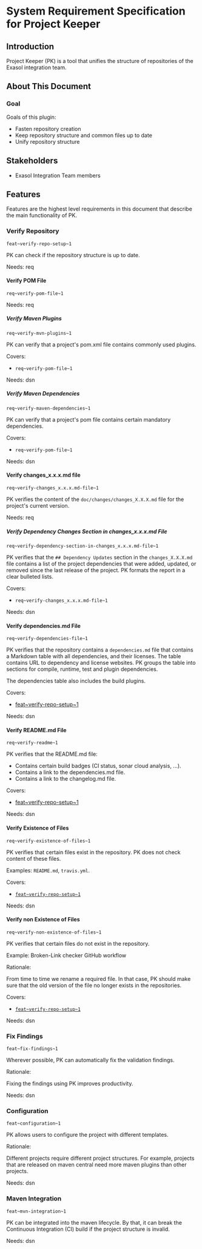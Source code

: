 # System Requirement Specification for Project Keeper

## Introduction

Project Keeper (PK) is a tool that unifies the structure of repositories of the Exasol integration team.

## About This Document

### Goal

Goals of this plugin:

* Fasten repository creation
* Keep repository structure and common files up to date
* Unify repository structure

## Stakeholders

* Exasol Integration Team members

## Features

Features are the highest level requirements in this document that describe the main functionality of PK.

### Verify Repository

`feat~verify-repo-setup~1`

PK can check if the repository structure is up to date.

Needs: req

#### Verify POM File

`req~verify-pom-file~1`

Needs: req

##### Verify Maven Plugins

`req~verify-mvn-plugins~1`

PK can verify that a project's pom.xml file contains commonly used plugins.

Covers:

* `req~verify-pom-file~1`

Needs: dsn

##### Verify Maven Dependencies

`req~verify-maven-dependencies~1`

PK can verify that a project's pom file contains certain mandatory dependencies.

Covers:

* `req~verify-pom-file~1`

Needs: dsn

#### Verify changes_x.x.x.md file

`req~verify-changes_x.x.x.md-file~1`

PK verifies the content of the `doc/changes/changes_X.X.X.md` file for the project's current version.

Needs: req

##### Verify Dependency Changes Section in changes_x.x.x.md File

`req~verify-dependency-section-in-changes_x.x.x.md-file~1`

PK verifies that the `## Dependency Updates` section in the `changes_X.X.X.md` file contains a list of the project dependencies that were added, updated, or removed since the last release of the project. PK formats the report in a clear bulleted lists.

Covers:

* `req~verify-changes_x.x.x.md-file~1`

Needs: dsn

#### Verify dependencies.md File

`req~verify-dependencies-file~1`

PK verifies that the repository contains a `dependencies.md` file that contains a Markdown table with all dependencies, and their licenses. The table contains URL to dependency and license websites. PK groups the table into sections for compile, runtime, test and plugin dependencies.

The dependencies table also includes the build plugins.

Covers:

* [feat~verify-repo-setup~1](#verify-repository)

Needs: dsn

#### Verify README.md File

`req~verify-readme~1`

PK verifies that the README.md file:

* Contains certain build badges (CI status, sonar cloud analysis, ...).
* Contains a link to the dependencies.md file.
* Contains a link to the changelog.md file.

Covers:

* [feat~verify-repo-setup~1](#verify-repository)

Needs: dsn

#### Verify Existence of Files

`req~verify-existence-of-files~1`

PK verifies that certain files exist in the repository. PK does not check content of these files.

Examples: `README.md`, `travis.yml`.

Covers:

* [`feat~verify-repo-setup~1`](#verify-repository)

Needs: dsn

#### Verify non Existence of Files

`req~verify-non-existence-of-files~1`

PK verifies that certain files do not exist in the repository.

Example: Broken-Link checker GitHub workflow

Rationale:

From time to time we rename a required file. In that case, PK should make sure that the old version of the file no longer exists in the repositories.

Covers:

* [`feat~verify-repo-setup~1`](#verify-repository)

Needs: dsn

### Fix Findings

`feat~fix-findings~1`

Wherever possible, PK can automatically fix the validation findings.

Rationale:

Fixing the findings using PK improves productivity.

Needs: dsn

### Configuration

`feat~configuration~1`

PK allows users to configure the project with different templates.

Rationale:

Different projects require different project structures. For example, projects that are released on maven central need more maven plugins than other projects.

Needs: dsn

### Maven Integration

`feat~mvn-integration~1`

PK can be integrated into the maven lifecycle. By that, it can break the Continuous Integration (CI) build if the project structure is invalid.

Needs: dsn

